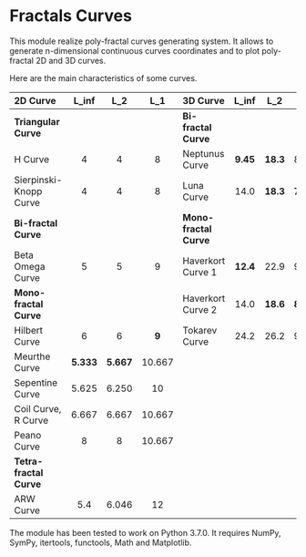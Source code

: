 # Fractals Curves

This module realize poly-fractal curves generating system. It allows to generate n-dimensional  continuous curves coordinates and to plot poly-fractal 2D and 3D curves.

Here are the main characteristics of some curves.

|2D Curve               |  L_inf  |   L_2   |   L_1   |3D Curve            |  L_inf |   L_2  |   L_1  |
|:---                   |  :---:  |  :---:  |  :---:  |:---                |  :---: |  :---: |  :---: |
|**Triangular Curve**   |         |         |         |**Bi-fractal Curve**                           |
|H Curve                |    4    |    4    |    8    |Neptunus Curve      |**9.45**|**18.3**|  88.9  |
|Sierpinski-Knopp Curve |    4    |    4    |    8    |Luna Curve          |  14.0  |**18.3**|**75.6**|
|**Bi-fractal Curve**   |         |         |         |**Mono-fractal Curve**                         |
|Beta Omega Curve       |    5    |    5    |    9    |Haverkort Curve 1   |**12.4**| 22.9   |  99.6  |
|**Mono-fractal Curve** |         |         |         |Haverkort Curve 2   |  14.0  |**18.6**|**89.8**|
|Hilbert Curve          |    6    |    6    |  **9**  |Tokarev Curve       |  24.2  |  26.2  |  98.3  |
|Meurthe Curve          |**5.333**|**5.667**| 10.667  |
|Sepentine Curve        |  5.625  |  6.250  |   10    |
|Coil Curve, R Curve    |  6.667  |  6.667  | 10.667  |
|Peano Curve            |    8    |    8    | 10.667  |
|**Tetra-fractal Curve**|         |         |         |
|ARW Curve              |   5.4   |  6.046  |   12    |


The module has been tested to work on Python 3.7.0. It requires NumPy, SymPy, itertools, functools, Math and Matplotlib.

